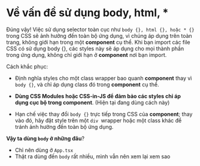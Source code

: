 # Về vấn đề sử dụng body, html, *

Đúng vậy! Việc sử dụng selector toàn cục như `body {}, html {}, hoặc * {}` trong CSS sẽ ảnh hưởng đến toàn bộ ứng dụng, vì chúng áp dụng trên toàn trang, không giới hạn trong một **component** cụ thể. Khi bạn import các file CSS có sử dụng body {}, các styles này sẽ áp dụng cho mọi thành phần trong ứng dụng, không chỉ giới hạn ở **component** nơi bạn import.

Cách khắc phục:
- Định nghĩa styles cho một class wrapper bao quanh **component** thay vì `body {}`, và chỉ áp dụng class đó trong **component** cụ thể.

- **Dùng CSS Modules hoặc CSS-in-JS để đảm bảo các styles chỉ áp dụng cục bộ trong component**. (Hiện tại đang dùng cách này)

- Hạn chế việc thay đổi `body {}` trực tiếp trong CSS của **component**; thay vào đó, hãy đặt style trên một `div `wrapper hoặc một class khác để tránh ảnh hưởng đến toàn bộ ứng dụng.

**Vậy ta dùng `body` ở những đâu**?
- Chỉ nên dùng ở `App.tsx`
- Thật ra dùng đến `body` rất nhiều, mình vẫn nên xem lại xem sao